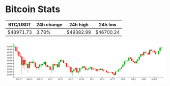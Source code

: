 # Bitcoin Stats

BTC/USDT|24h change|24h high|24h low|
|---|---|---|---|
|$48971.73|3.78%|$49382.99|$46700.24|

<img src="./chart.svg">
